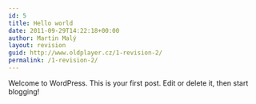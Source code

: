 ```yaml
---
id: 5
title: Hello world
date: 2011-09-29T14:22:18+00:00
author: Martin Malý
layout: revision
guid: http://www.oldplayer.cz/1-revision-2/
permalink: /1-revision-2/
---
```

Welcome to WordPress. This is your first post. Edit or delete it, then start blogging!

<div id="google_plus_one">
  <g:plusone></g:plusone>
</div>

<div id="fb_send_like">
</div>
